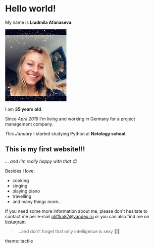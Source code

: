 # Hello world!

My name is **Liudmila Afanaseva**.

![photo](/images/Profil.JPG)

I am **35 years old**. 

Since _April 2019_ I'm living and working in Germany for a project management company. 

_This January_ I started studying Python at **Netology school**.


## This is my first website!!! 
_... and I'm really happy with that 😊_

Besides I love:
- cooking
- singing
- playing piano
- travelling
- and many things more...
  
If you need some more information about me, please don't hesitate to contact me per e-mail oliffka87@yandex.ru or you can also find me on [Instagram](https://instagram.com/oliffka87?igshid=YmMyMTA2M2Y=)



>...and don't forget that only intelligence is sexy 🐱‍💻

theme: tactile
